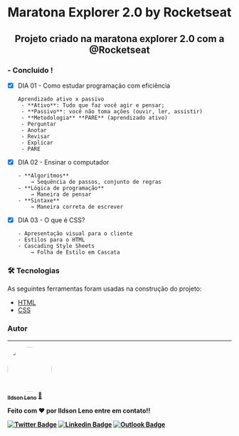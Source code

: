 <h1 align="center">Maratona Explorer 2.0 by Rocketseat</h1>
<h2 align="center">Projeto criado na maratona explorer 2.0 com a @Rocketseat</h2>

### - Concluido !

- [x] DIA 01 - Como estudar programação com eficiência
  
      Aprendizado ativo x passivo
       - **Ativo**: Tudo que faz você agir e pensar;
       - **Passivo**: você não toma ações (ouvir, ler, assistir)
       - **Metodologia** **PARE** (aprendizado ativo)
       - Perguntar
       - Anotar
       - Revisar
       - Explicar
       - PARE
  
- [x] DIA 02 - Ensinar o computador

      - **Algoritmos**
          → Sequência de passos, conjunto de regras
      - **Lógica de programação**
          → Maneira de pensar
      - **Sintaxe**
          → Maneira correta de escrever

- [x] DIA 03 - O que é CSS?

      - Apresentação visual para o cliente
      - Estilos para o HTML
      - Cascading Style Sheets
          → Folha de Estilo em Cascata

### 🛠 Tecnologias

As seguintes ferramentas foram usadas na construção do projeto:

- [HTML](https://developer.mozilla.org/pt-BR/docs/Web/HTML)
- [CSS](https://developer.mozilla.org/pt-BR/docs/Web/CSS)

### Autor
---

<a href="https://github.com/newryan">
 <img style="border-radius: 50%;" src="https://avatars.githubusercontent.com/u/15676557?s=96&v=4" width="100px;" alt=""/>
 <br />
 <sub><b>Ildson Leno</a> <a href="https://github.com/newryan" title="GitHub">🚀</a>


Feito com ❤️ por Ildson Leno entre em contato!!

[![Twitter Badge](https://img.shields.io/badge/-@IldsonLeno-1ca0f1?style=flat-square&labelColor=1ca0f1&logo=twitter&logoColor=white&link=https://twitter.com/IldsonLeno)](https://twitter.com/IldsonLeno)
[![Linkedin Badge](https://img.shields.io/badge/-IldsonLeno-blue?style=flat-square&logo=Linkedin&logoColor=white&link=https://www.linkedin.com/in/ildsonleno/)](https://www.linkedin.com/in/ildsonleno/)
[![Outlook Badge](https://img.shields.io/badge/-ildson.leno@outlook.com-blue?style=flat-square&logo=Outlook&logoColor=white&link=mailto:ildson.leno@outlook.com)](mailto:ildson.leno@outloo.com)

